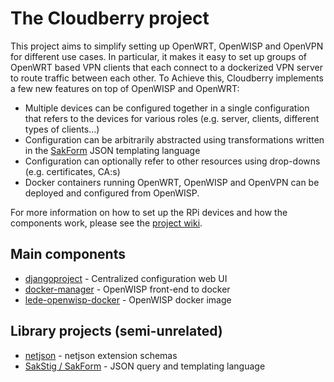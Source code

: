 # The Cloudberry project
This project aims to simplify setting up OpenWRT, OpenWISP and OpenVPN for different use cases. In particular, it makes it
easy to set up groups of OpenWRT based VPN clients that each connect to a dockerized VPN server to route traffic between each other. To Achieve this, Cloudberry implements a few new features on top of OpenWISP and OpenWRT:

* Multiple devices can be configured together in a single configuration that refers to the devices for various roles (e.g. server, clients, different types of clients...)
* Configuration can be arbitrarily abstracted using transformations written in the [SakForm](https://github.com/innovationgarage/sakstig) JSON templating language
* Configuration can optionally refer to other resources using drop-downs (e.g. certificates, CA:s)
* Docker containers running OpenWRT, OpenWISP and OpenVPN can be deployed and configured from OpenWISP.

For more information on how to set up the RPi devices and how the components work, please see the [project wiki](https://github.com/innovationgarage/cloudberry/wiki).

## Main components

* [djangoproject](https://github.com/innovationgarage/cloudberry-djangoproject) - Centralized configuration web UI 
* [docker-manager](https://github.com/innovationgarage/cloudberry-docker-manager) - OpenWISP front-end to docker
* [lede-openwisp-docker](https://github.com/innovationgarage/cloudberry-lede-openwisp-docker) - OpenWISP docker image

## Library projects (semi-unrelated)
* [netjson](https://github.com/innovationgarage/cloudberry-netjson) - netjson extension schemas
* [SakStig / SakForm](https://github.com/innovationgarage/sakstig) - JSON query and templating language
